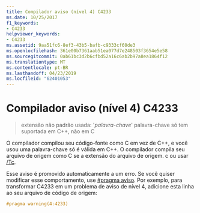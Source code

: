 ```yaml
---
title: Compilador aviso (nível 4) C4233
ms.date: 10/25/2017
f1_keywords:
- C4233
helpviewer_keywords:
- C4233
ms.assetid: 9aa51fc6-8ef3-43b5-bafb-c9333cf60de3
ms.openlocfilehash: 361e00b7361aab51ea077d7e248503f3654e5e58
ms.sourcegitcommit: 0ab61bc3d2b6cfbd52a16c6ab2b97a8ea1864f12
ms.translationtype: MT
ms.contentlocale: pt-BR
ms.lasthandoff: 04/23/2019
ms.locfileid: "62401053"
---
```

# <a name="compiler-warning-level-4-c4233"></a>Compilador aviso (nível 4) C4233

> extensão não padrão usada: '*palavra-chave*' palavra-chave só tem suportada em C++, não em C

O compilador compilou seu código-fonte como C em vez de C++, e você usou uma palavra-chave só é válida em C++. O compilador compila seu arquivo de origem como C se a extensão do arquivo de origem. c ou usar [/Tc](../../build/reference/tc-tp-tc-tp-specify-source-file-type.md).

Esse aviso é promovido automaticamente a um erro. Se você quiser modificar esse comportamento, use [#pragma aviso](../../preprocessor/warning.md). Por exemplo, para transformar C4233 em um problema de aviso de nível 4, adicione esta linha ao seu arquivo de código de origem:

```cpp
#pragma warning(4:4233)
```
